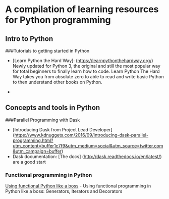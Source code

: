 
A compilation of learning resources for Python programming
===================================

## Intro to Python

###Tutorials to getting started in Python
* [Learn Python the Hard Way]: (https://learnpythonthehardway.org/) Newly updated for Python 3, the original and still the most popular way for total beginners to finally learn how to code. 
  Learn Python The Hard Way takes you from absolute zero to able to read and write basic Python to then understand other books on Python.

*


## Concepts and tools in Python

###Parallel Programming with Dask
* [Introducing Dask from Project Lead Developer] (https://www.kdnuggets.com/2016/09/introducing-dask-parallel-programming.html?utm_content=buffer1c7f9&utm_medium=social&utm_source=twitter.com&utm_campaign=buffer) 
* Dask documentation: [The docs] (http://dask.readthedocs.io/en/latest/) are a good start


### Functional programming in Python
[Using functional Python like a boss](http://nbviewer.jupyter.org/github/akittas/presentations/blob/master/pythess/func_py/func_py.ipy) - Using functional programming in Python like a boss: Generators, Iterators and Decorators

